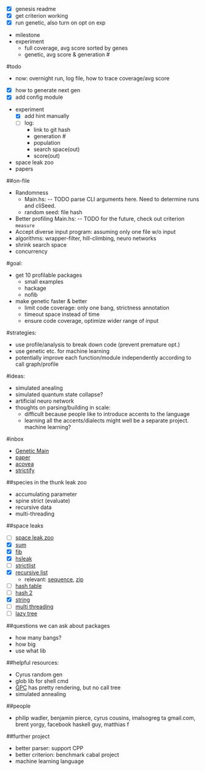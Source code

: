 - [x] genesis readme
- [x] get criterion working
- [x] run genetic, also turn on opt on exp
- milestone
- experiment
  * full coverage, avg score sorted by genes
  * genetic, avg score & generation #

#todo
- now: overnight run, log file, how to trace coverage/avg score
- [x] how to generate next gen
- [x] add config module
- experiment
  - [x] add hint manually
  - [ ] log: 
    - link to git hash
    - generation #
    - population
    - search space(out)
    - score(out)
- space leak zoo
- papers

##on-file
- Randomness 
  * Main.hs:  -- TODO parse CLI arguments here.  Need to determine runs and cliSeed.  
  * random seed: file hash
- Better profiling Main.hs:  -- TODO for the future, check out criterion `measure`
- Accept diverse input program: assuming only one file w/o input
- algorithms: wrapper-filter, hill-climbing, neuro networks
- shrink search space
- concurrency

#goal: 
- get 10 profilable packages
  - small examples
  - hackage
  - nofib
- make genetic faster & better
  - limit code coverage: only one bang, strictness annotation
  - timeout space instead of time
  - ensure code coverage, optimize wider range of input

#strategies: 
- use profile/analysis to break down code (prevent premature opt.)
- use genetic etc. for machine learning
- potentially improve each function/module independently according to call graph/profile

#ideas: 
- simulated anealing
- simulated quantum state collapse?
- artificial neuro network
- thoughts on parsing/building in scale: 
  - difficult because people like to introduce accents to the language
  - learning all the accents/dialects might well be a separate project. machine learning?


#inbox
- [Genetic Main](https://github.com/remysucre/Genesis/blob/master/Main.hs)
- [paper](http://www.ccs.neu.edu/racket/pubs/esop12-cf.pdf)
- [acovea](https://donsbot.wordpress.com/2009/03/09/evolving-faster-haskell-programs/)
- [strictify](http://hackage.haskell.org/package/strictify)

##species in the thunk leak zoo
- accumulating parameter
- spine strict (evaluate)
- recursive data
- multi-threading

##space leaks
- [ ] [space leak zoo](http://blog.ezyang.com/2011/05/space-leak-zoo/)
- [x] [sum](https://github.com/remysucre/comp150-FP/blob/master/profile/sumacc/3x51.hs)
- [x] [fib](https://github.com/remysucre/comp150-FP/blob/master/profile/fib/fibsum.hs)
- [x] [hsleak](https://github.com/remysucre/comp150-FP/tree/master/profile/hsleak)
- [ ] [strictlist](http://stackoverflow.com/questions/6630782/thunk-memory-leak-as-a-result-of-map-function/6667023#6667023)
- [x] [recursive list](https://github.com/remysucre/comp150-FP/blob/master/profile/zipw3/zipw3.hs)
  - relevant: [sequence](http://stackoverflow.com/questions/3190098/space-leak-in-list-program), [zip](http://stackoverflow.com/questions/29958541/space-leak-with-recursive-list-zipwith)
- [ ] [hash table](http://stackoverflow.com/questions/7855323/fixing-a-particularly-obscure-haskell-space-leak)
- [ ] [hash 2](http://stackoverflow.com/questions/23163125/haskell-space-leak-in-hash-table-insertion)
- [x] [string](http://stackoverflow.com/questions/19355344/space-leak-in-simple-string-generation-why)
- [ ] [multi threading](http://stackoverflow.com/questions/7768536/space-leaks-in-haskell)
- [ ] [lazy tree](http://stackoverflow.com/questions/6638126/lazy-tree-with-a-space-leak)

##questions we can ask about packages
- how many bangs?
- how big
- use what lib

##helpful resources:
- Cyrus random gen
- glob lib for shell cmd
- [GPC](http://book.realworldhaskell.org/read/testing-and-quality-assurance.html) has pretty rendering, but no call tree
- simulated annealing

##people
- philip wadler, benjamin pierce, cyrus cousins, imalsogreg ta gmail.com, brent yorgy, facebook haskell guy, matthias f

##further project
- better parser: support CPP
- better criterion: benchmark cabal project
- machine learning language 
